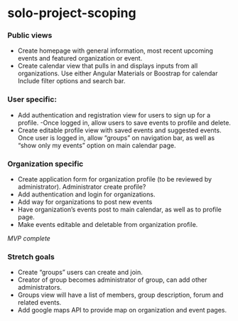 # solo-project-scoping

### Public views
 - Create homepage with general information, most recent upcoming events and featured organization or event.
- Create calendar view that pulls in and displays inputs from all organizations. Use either Angular Materials or Boostrap for calendar Include filter options and search bar.

### User specific:
- Add authentication and registration view for users to sign up for a profile.
-Once logged in, allow users to save events to profile and delete.
- Create editable profile view with saved events and suggested events. Once user is logged in, allow “groups” on navigation bar, as well as “show only my events” option on main calendar page.


### Organization specific
- Create application form for organization profile (to be reviewed by administrator). Administrator create profile?
- Add authentication and login for organizations.
- Add way for organizations to post new events
- Have organization’s events post to main calendar, as well as to profile page.
- Make events editable and deletable from organization profile.

*MVP complete*

### Stretch goals
- Create “groups” users can create and join.
- Creator of group becomes administrator of group, can add other administrators.
- Groups view will have a list of members, group description, forum and related events.
- Add google maps API to provide map on organization and event pages.


